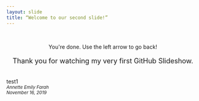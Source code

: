 ```yaml
---
layout: slide
title: “Welcome to our second slide!”
---
```


<br>
<p style="text-align:center;">You're done. Use the left arrow to go back!</p>
<p style="text-align:center;font-size:18px;">Thank you for watching my very first GitHub Slideshow.</p><br>
test1
<footer><small><em>Annette Emily Farah<br>
    November 16, 2019</em></small></footer>
